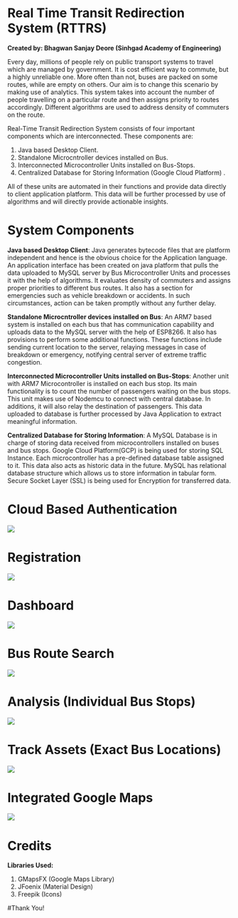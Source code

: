 # Real Time Transit Redirection System (RTTRS)

**Created by: Bhagwan Sanjay Deore (Sinhgad Academy of Engineering)**

Every day, millions of people rely on public transport systems to travel which are managed by government. It is cost efficient way to commute, but a highly unreliable one. More often than not, buses are packed on some routes, while are empty on others. Our aim is to change this scenario by making use of analytics. This system takes into account the number of people travelling on a particular route and then assigns priority to routes accordingly. Different algorithms are used to address density of commuters on the route. 


 Real-Time Transit Redirection System consists of four important components which are interconnected. These components are:

1)	Java based Desktop Client.
2)	Standalone Microcntroller devices installed on Bus.
3)	Interconnected Microcontroller Units installed on Bus-Stops.
4)	Centralized Database for Storing Information (Google Cloud Platform) .
 
 All of these units are automated in their functions and provide data directly to client application platform. This data will be further processed by use of algorithms and will directly provide actionable insights.

# System Components 

**Java based Desktop Client**: Java generates bytecode files that are platform independent and hence is the obvious choice for the Application language. An application interface has been created on java platform that pulls the data uploaded to MySQL server by Bus Microcontroller Units and processes it with the help of algorithms. It evaluates density of commuters and assigns proper priorities to different bus routes. It also has a section for emergencies such as vehicle breakdown or accidents. In such circumstances, action can be taken promptly without any further delay.


**Standalone Microcntroller devices installed on Bus**: An ARM7 based system is installed on each bus that has communication capability and uploads data to the MySQL server with the help of ESP8266. It also has provisions to perform some additional functions. These functions include sending current location to the server, relaying messages in case of breakdown or emergency, notifying central server of extreme traffic congestion.


**Interconnected Microcontroller Units installed on Bus-Stops**: Another unit with ARM7 Microcontroller is installed on each bus stop. Its main functionality is to count the number of passengers waiting on the bus stops. This unit makes use of Nodemcu to connect with central database. In additions, it will also relay the destination of passengers. This data uploaded to database is further processed by Java Application to extract meaningful information.
 

**Centralized Database for Storing Information**: A MySQL Database is in charge of storing data received from microcontrollers installed on buses and bus stops. Google Cloud Platform(GCP) is being used for storing SQL Instance. Each microcontroller has a pre-defined database table assigned to it. This data also acts as historic data in the future. MySQL has relational database structure which allows us to store information in tabular form. Secure Socket Layer (SSL) is being used for Encryption for transferred data. 

# Cloud Based Authentication
![](Images/1.JPG)

# Registration
![](Images/3.JPG)

# Dashboard
![](Images/5.JPG)

# Bus Route Search
![](Images/6.JPG)


# Analysis (Individual Bus Stops)

![](Images/7.JPG)

# Track Assets (Exact Bus Locations)
![](Images/9.JPG)

# Integrated Google Maps
![](Images/10.JPG)

# Credits

**Libraries Used:**

1) GMapsFX (Google Maps Library)
2) JFoenix (Material Design)
3) Freepik (Icons)

#Thank You!
